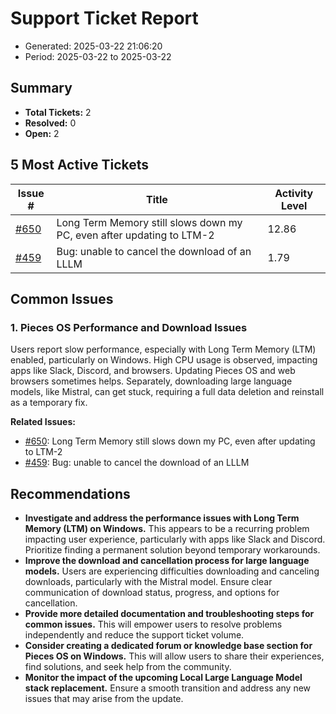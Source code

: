 # Support Ticket Report
- Generated: 2025-03-22 21:06:20
- Period: 2025-03-22 to 2025-03-22

## Summary
- **Total Tickets:** 2
- **Resolved:** 0
- **Open:** 2

## 5 Most Active Tickets
| Issue # | Title | Activity Level |
|---------|-------|----------------|
| [#650](https://github.com/pieces-app/support/issues/650) | Long Term Memory still slows down my PC, even after updating to LTM-2 | 12.86 |
| [#459](https://github.com/pieces-app/support/issues/459) | Bug: unable to cancel the download of an LLLM | 1.79 |

## Common Issues
### 1. Pieces OS Performance and Download Issues
Users report slow performance, especially with Long Term Memory (LTM) enabled, particularly on Windows. High CPU usage is observed, impacting apps like Slack, Discord, and browsers.  Updating Pieces OS and web browsers sometimes helps. Separately, downloading large language models, like Mistral, can get stuck, requiring a full data deletion and reinstall as a temporary fix.

**Related Issues:**
- [#650](https://github.com/pieces-app/support/issues/650): Long Term Memory still slows down my PC, even after updating to LTM-2
- [#459](https://github.com/pieces-app/support/issues/459): Bug: unable to cancel the download of an LLLM


## Recommendations
- **Investigate and address the performance issues with Long Term Memory (LTM) on Windows.** This appears to be a recurring problem impacting user experience, particularly with apps like Slack and Discord.  Prioritize finding a permanent solution beyond temporary workarounds.
- **Improve the download and cancellation process for large language models.** Users are experiencing difficulties downloading and canceling downloads, particularly with the Mistral model. Ensure clear communication of download status, progress, and options for cancellation. 
- **Provide more detailed documentation and troubleshooting steps for common issues.** This will empower users to resolve problems independently and reduce the support ticket volume.
- **Consider creating a dedicated forum or knowledge base section for Pieces OS on Windows.** This will allow users to share their experiences, find solutions, and seek help from the community.
- **Monitor the impact of the upcoming Local Large Language Model stack replacement.** Ensure a smooth transition and address any new issues that may arise from the update. 
